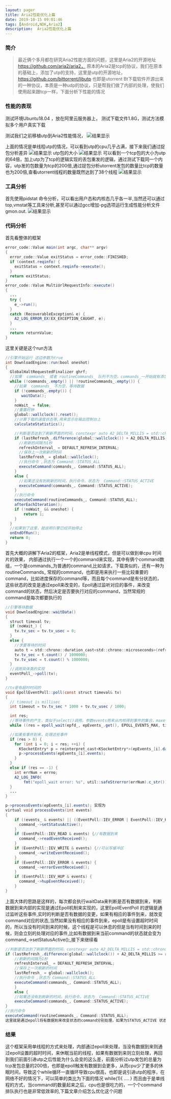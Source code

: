 ```yaml
---
layout: pager
title: Aria2性能优化上篇
date: 2019-10-15 09:01:46
tags: [Android,NDK,Aria2]
description:  Aria2性能优化上篇
---
```


### 简介
> 最近俩个多月都在研究Aria2性能方面的问题，这里是Aria2的开源地址 https://github.com/aria2/aria2，
原本的Aria2是tcp的协议，我们在原本的基础上，添加了utp的支持，这里是utp的开源地址，https://github.com/bittorrent/libutp
也即是utorrent Bt下载软件开源出来的一种协议，本质是一种udp的协议，只是帮我们做了内部的处理，使我们使用起来跟tcp一样，下面分析下性能的情况

### 性能的表现
测试环境Ubuntu18.04 ，放在阿里云服务器上， 测试下载文件1.8G，测试方法模拟多个用户真实下载

测试我们之前移植utp到Aria2性能情况，
![结果显示](/uploads/Aria2性能优化上/单线程utp情况.jpg)

上面的情况是单线程utp的情况，可以看到utp的cpu几乎占满，接下来我们通过捉包分析差异
![结果显示](/uploads/Aria2性能优化上/tcp包大小.png)
utp包的大小
![结果显示](/uploads/Aria2性能优化上/utp包的大小.png)
可以看到一个tcp包的大小为utp的64倍，加上utp为了tcp的逻辑实现的丢包重发的逻辑，通过测试下载同一个内容，utp发的包数量为tcp的200倍,通过捉包分析utorrent发包的数量比tcp的数量也为200倍,查看utorrent线程的数量既然达到了38个线程
![结果显示](/uploads/Aria2性能优化上/utorrent线程数量.png)


### 工具分析
首先使用pidstat 命令分析，可以看出用户态和内核态几乎各一半,当然还可以通过top,vmstat等工具来分析,甚至可以通过gcc增加-pg选项运行生成性能分析文件gmon.out.
![结果显示](/uploads/Aria2性能优化上/pidstat分析情况.png)


### 代码分析
首先看整体的框架
```java
error_code::Value main(int argc, char** argv)
{
  error_code::Value exitStatus = error_code::FINISHED;
  if (context.reqinfo) {
    exitStatus = context.reqinfo->execute();
  }
  return exitStatus;
}
error_code::Value MultiUrlRequestInfo::execute()
{
  ...
  try {
    e_->run();
  }
  catch (RecoverableException& e) {
    A2_LOG_ERROR_EX(EX_EXCEPTION_CAUGHT, e);
  }
  ...
  return returnValue;
}
```
这里关键是这个run方法
```java
//引擎开始运行 这边参数为true
int DownloadEngine::run(bool oneshot)
{
  GlobalHaltRequestedFinalizer ghrf;
  //如果  commands_ 或者 routineCommands_ 队列不为空，commands_一开始就有添加了一个保持事件响应的引用对象KeepRunningCommand  所以不为空
  while (!commands_.empty() || !routineCommands_.empty()) {
    //如果  commands_ 不为空，等待数据
    if (!commands_.empty()) {
       waitData();
    }
    noWait_ = false;
    //重置时钟
    global::wallclock().reset();
    //计算下载的速度状态等,用来显示在输出控制台上
    calculateStatistics();

    //判断是否达到了刷新界面的时间，constexpr auto A2_DELTA_MILLIS = std::chrono::milliseconds(10);
    if (lastRefresh_.difference(global::wallclock()) + A2_DELTA_MILLIS >= refreshInterval_) {
      //刷新的间隔为1秒
      refreshInterval_ = DEFAULT_REFRESH_INTERVAL;
      //保存上一次刷新的时间
      lastRefresh_ = global::wallclock();
      //执行命令 ,状态为 Command::STATUS_ALL
      executeCommand(commands_, Command::STATUS_ALL);
    }
    else {
      //如果还没有到刷新的时间，执行命令，状态为  Command::STATUS_ACTIVE
      executeCommand(commands_, Command::STATUS_ACTIVE);
    }
    //执行命令
    executeCommand(routineCommands_, Command::STATUS_ALL);
    afterEachIteration();
    if (!noWait_ && oneshot) {
        return 1;
    }
  }
  //如果到了这里，就说明引擎已经开始停止
  onEndOfRun();
  return 0;
}
```
首先大概的讲解下Aria2的框架，Aria2是单线程模式，但是可以做到单cpu 时间片的效果， 内部通过执行一个一个的command来实现，其中有俩个command数组，一个是commands_为普通的command,比如请求，下载类似的，还有一种为routineCommands_ 常规的command，也即是用来执行一些比较重要的command，比如进度保存的command等，而且每个command是有分状态的，这些状态的改变是通过epoll来改变的，Epoll通过监听对应的事件，来改变command的状态，然后决定是否要执行对应的command，当然常规的command是每次都要执行的
```java
//引擎等待数据
void DownloadEngine::waitData()
{
  struct timeval tv;
  if (noWait_) {
    tv.tv_sec = tv.tv_usec = 0;
  }
  else {
    //求要等待的时间
    auto t = std::chrono::duration_cast<std::chrono::microseconds>(refreshInterval_);
    tv.tv_sec = t.count() / 1000000;
    tv.tv_usec = t.count() % 1000000;
  }
  //调用具体类的实现
  eventPoll_->poll(tv);
}

//tv是有超时时间的
void EpollEventPoll::poll(const struct timeval& tv)
{
  // timeout is millisec
  int timeout = tv.tv_sec * 1000 + tv.tv_usec / 1000;

  int res;
  //等待事件的产生，类似于select()调用。参数events用来从内核得到事件的集合，maxevents表示每次能处理的最大事件数
  while ((res = epoll_wait(epfd_, epEvents_.get(), EPOLL_EVENTS_MAX, timeout)) == -1 && errno == EINTR);

  //如果有事件到来，处理这些事件
  if (res > 0) {
    for (int i = 0; i < res; ++i) {
      KSocketEntry* p = reinterpret_cast<KSocketEntry*>(epEvents_[i].data.ptr);
      p->processEvents(epEvents_[i].events);
    }
  }
  else if (res == -1) {
    int errNum = errno;
    A2_LOG_INFO(
        fmt("epoll_wait error: %s", util::safeStrerror(errNum).c_str()));
  }
  ...
}

p->processEvents(epEvents_[i].events); 实现为
virtual void processEvents(int events)
{
    if ((events_ & events) || ((EventPoll::IEV_ERROR | EventPoll::IEV_HUP) & events)) {
      command_->setStatusActive();
    }
    if (EventPoll::IEV_READ & events) {//有数据到来
      command_->readEventReceived();
    }
    if (EventPoll::IEV_WRITE & events) {//可以写缓冲区
      command_->writeEventReceived();
    }
    if (EventPoll::IEV_ERROR & events) {
      command_->errorEventReceived();
    }
    if (EventPoll::IEV_HUP & events) {
      command_->hupEventReceived();
    }
}
```
上面大体的思路是这样的，每次都会执行waitData来判断是否有数据到来，判断数据到来内部的实现是通过Epoll机制来实现的，这里EpollEventPoll 的逻辑是通过监听这些事件,实时的判断是否有数据的变更，如果有相应的事件到来，就改变command对应的状态,当然如果没有相应的事件到来，epoll是有设置超时时间的，所以当没有时间到来的时候，这个线程是可以休息的但是当有时间到来的时候，则会立刻的处理对应的事件,比如有数据到来当前command的状态就会变为 command_->setStatusActive();,接下来继续看
```java
//判断是否达到了刷新界面的时间，constexpr auto A2_DELTA_MILLIS = std::chrono::milliseconds(10);
if (lastRefresh_.difference(global::wallclock()) + A2_DELTA_MILLIS >= refreshInterval_) {
    //刷新的间隔为1秒
    refreshInterval_ = DEFAULT_REFRESH_INTERVAL;
    //保存上一次刷新的时间
    lastRefresh_ = global::wallclock();
    //执行命令 ,状态为 Command::STATUS_ALL
    executeCommand(commands_, Command::STATUS_ALL);
    }
    else {
    //如果还没有到刷新的时间，执行命令，状态为  Command::STATUS_ACTIVE
    executeCommand(commands_, Command::STATUS_ACTIVE);
}
//执行命令
executeCommand(routineCommands_, Command::STATUS_ALL);
这里就是通过epoll将有数据到来改变状态的command分别处理，如果为STATUS_ACTIVE 状态的则立刻处理，否则要等一段时间才有机会执行
```

### 结果
这个框架采用单线程的方式来处理，内部通过epoll来处理，当没有数据到来则通过epoll设置的超时时间，来休眠当前的线程，如果有数据到来则立刻处理，再回到我们前面引进utp之后性能为什么会变的这么差，前面分析过utp发包的总量为tcp发包总量的200倍，也即是epoll触发有数据到会更多，从而cpu少了更多的休眠时间，导致这个while循环一直循环导致cpu很高，也即是说引进utp的程序，在网络不好的情况下，可以简单的类比为下面的情况
while(1){
  ....
}
而且由于是单线程的方式，当command的数量起来之后，cpu也是很吃力的，一个个command排队执行也是非常低效率的,下篇文章介绍怎么优化这个问题





